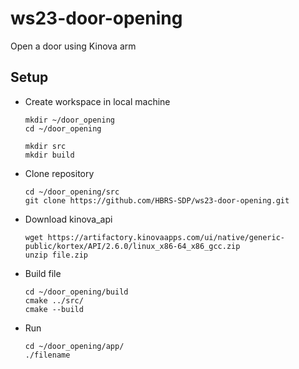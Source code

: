 # ws23-door-opening
 Open a door using Kinova arm
 
## Setup
- Create workspace in local machine
   ```
   mkdir ~/door_opening
   cd ~/door_opening
   
   mkdir src
   mkdir build
   ```
- Clone repository
   ```
   cd ~/door_opening/src
   git clone https://github.com/HBRS-SDP/ws23-door-opening.git
   ```
- Download kinova_api
   ```
   wget https://artifactory.kinovaapps.com/ui/native/generic-public/kortex/API/2.6.0/linux_x86-64_x86_gcc.zip
   unzip file.zip
   ```
- Build file 
   ```
   cd ~/door_opening/build
   cmake ../src/
   cmake --build
   ```
- Run
   ```
   cd ~/door_opening/app/
   ./filename
   ```
     
